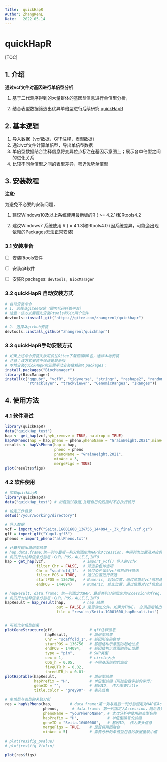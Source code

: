 ```yaml
---
Title:  quickHapR
Author: ZhangRenL
Date:   2022.05.14
---
```


# quickHapR

[TOC]

## 1. 介绍

**通过vcf文件对基因进行单倍型分析**

1.  基于二代测序得到的大量群体的基因型信息进行单倍型分析，

2.  结合表型数据筛选出优异单倍型进行后续研究 [quickHapR](https://gitee.com/zhangrenl/quickHapR)

## 2. 基本逻辑

1.  导入数据（vcf数据，GFF注释，表型数据）
2.  通过vcf文件计算单倍型，导出单倍型数据
3.  单倍型数据结合注释信息将变异位点标注在基因示意图上；展示各单倍型之间的进化关系
4.  比较不同单倍型之间的表型差异，筛选优势单倍型

## 3. 安装教程

**注意:**

为避免不必要的安装问题，

1.  建议Windows10及以上系统使用最新版的R ( \>= 4.2.1)和Rtools4.2

2.  建议Windows7 系统使用 R ( = 4.1.3)和Rtools4.0 (因系统差异，可能会出现依赖的Packages无法正常安装)

### 3.1 **安装准备**

-   [ ] 安装Rtools软件

-   [ ] 安装git软件

-   [ ] 安装R packages: `devtools`，`BiocManager`

### 3.2 quickHapR 自动安装方式

``` r
# 自动安装命令
# 1. 选择从gitee安装（国内代码托管平台）
# 注意：该方式需要先安装Rtools和Git两个软件
devtools::install_git("https://gitee.com/zhangrenl/quickhapr")

# 2. 选择从github安装
devtools::install_github("zhangrenl/quickhapr")
```

### 3.3 quickHapR手动安装方式

``` r
# 如果上述命令安装失败可前往Gitee下载预编译R包，选择本地安装
# 注意：该方式安装不保证是最新版
# 本地安装quickHapR前还需手动安装依赖的R packages：
install.packages("BiocManager")
library(BiocManager)
install(c("ggpubr", "vcfR", "tidyverse", "stringr", "reshape2", "randomcoloR",
          "rtracklayer", "trackViewer", "GenomicRanges", "IRanges"))
```

## 4. 使用方法

### 4.1 软件测试

``` r
library(quickHapR)
data("quickHap_test")
hap <- get_hap(vcf,hyb_remove = TRUE, na.drop = TRUE)
hapVsPheno(hap = hap,pheno = pheno,phenoName = "GrainWeight.2021",minAcc = 3)
results <- hapVsPheno(hap = hap,
                      pheno = pheno,
                      phenoName = "GrainWeight.2021",
                      minAcc = 3,
                      mergeFigs = TRUE)
plot(results$figs)
```

### 4.2 软件使用

``` r
# 加载quickhapR
library(quickHapR)
data("quickHap_test") # 加载测试数据,处理自己的数据时不必执行该行

# 设定工作目录
setwd("/your/working/directory")

# 导入数据
vcf = import_vcf("Seita.1G001600_136756_144094_-_3k_final.vcf.gz")
gff = import_gff("Yugu1.gff3")
phenos = import_pheno("allPheno.txt")

# 计算并输出单倍型结果
# hap,data.frame:第一列与最后一列分别固定为HAP和Accession，中间列为位置及对应的基因型
# 前四行为注释信息分别是：CHR，POS，ALLELE,INFO
hap = get_hap(vcf,                 # import_vcf() 导入的vcfR
              filter_Chr = FALSE,  # 筛选染色体选项
              Chr = "scaffold_1",  # 通过染色体对vcf信息进行筛选
              filter_POS = TRUE,   # 通过位置进行筛选
              startPOS = 136756,   # Numeric, 起始位置，通过位置对vcf信息进行筛选
              endPOS = 144094)     # Numeric, 终止位置，通过位置对vcf信息进行筛选

# hapResult, data.frame: 第一列固定为HAP，最后两列分别固定为Accession和freq，中间列为位置及对应的基因型
# 前四行为注释信息分别是：CHR，POS，ALLELE,INFO
hapResult = hap_result(hap,        # hap 结果
                       out = FALSE,# 是否输出文件，如果为TRUE， 必须指定输出路径file
                       file = "results/Seita.1G001600_hapResult.txt")  # 输出文件路径（tab分隔的表格）


# 可视化单倍型结果
plotGeneStructure(gff,                # gff注释信息
                  hapResult,          # 单倍型结果
                  Chr = "scaffold_1", # 基因所在染色体
                  startPOS = 136756,  # 基因结构示意图的起始位点
                  endPOS = 144094,    # 基因结构示意图的终止位置
                  type = "pin",       # SNP类型
                  cex = 1,            # circle大小
                  CDS_h = 0.05,       # 不同基因结构的高度
                  fiveUTR_h = 0.02, 
                  threeUTR_h = 0.01) 
plotHapTable(hapResult,               # 单倍型结果
             hapPrefix = "H",         # 单倍型前缀（阿拉伯数字前的字母）
             geneID = "",             # 基因ID， 作为图表Title
             title.color = "grey90")  # 表头底色

# 单倍型与表型的关联分析
res = hapVsPheno(hap,        # data.frame:第一列与最后一列分别固定为HAP和Accession，中间列为位置及对应的基因型
                 phenos,      # data.frame: 第一列固定为Accession，随后各列为表型数据，phenoName作为colnames
                 phenoName = "yourPhenoName", # 本次分析中使用的表型名称
                 hapPrefix = "H",             # 单倍型编号的前缀
                 geneID = "Seita.1G000000",   # 基因ID， 作为表头信息
                 mergeFigs = TRUE,    # 是否将两图融合
                 minAcc = 5)          # 需要分析的单倍型包含的数据量最小值
                 
# plot(res$fig_pvalue)
# plot(res$fig_Violin)

plot(res$figs)
```
